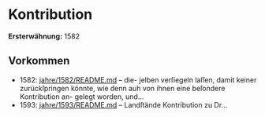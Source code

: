 # Kontribution

**Ersterwähnung:** 1582

## Vorkommen
- 1582: [jahre/1582/README.md](../jahre/1582/README.md) – die-
jelben verſiegeln laſſen, damit keiner zurückſpringen könnte,
wie denn auh von ihnen eine beſondere Kontribution an-
gelegt worden, und...
- 1593: [jahre/1593/README.md](../jahre/1593/README.md) – Landſtände Kontribution zu Dr...
